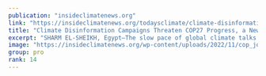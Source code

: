 ```yaml
---
publication: "insideclimatenews.org"
link: "https://insideclimatenews.org/todaysclimate/climate-disinformation-campaigns-threaten-cop27-progress-a-new-report-concludes/"
title: "Climate Disinformation Campaigns Threaten COP27 Progress, a New Report Concludes - Inside Climate News"
excerpt: "SHARM EL-SHEIKH, Egypt—The slow pace of global climate talks is once again on display at COP27 this week and can be partially explained by a renewed blitz of climate disinformation, according to watch"
image: "https://insideclimatenews.org/wp-content/uploads/2022/11/cop_joseph-eid-getty-scaled.jpg"
group: pro
rank: 14
---
```

